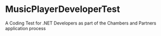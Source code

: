 # MusicPlayerDeveloperTest
A Coding Test for .NET Developers as part of the Chambers and Partners application process
